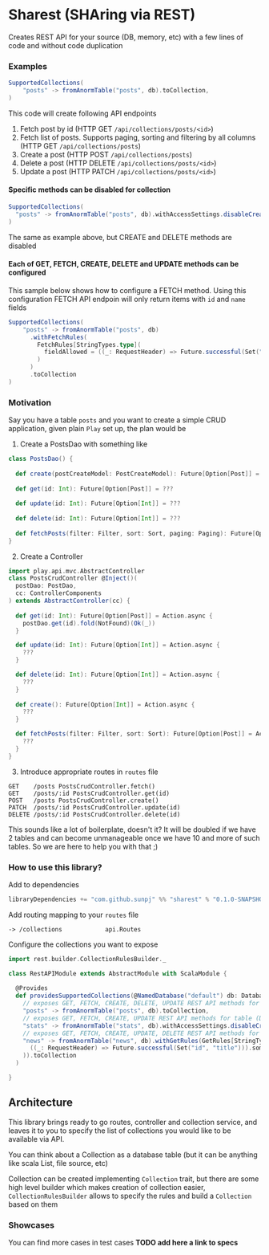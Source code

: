 # Sharest (SHAring via REST)

Creates REST API for your source (DB, memory, etc) with a few lines of code and without code duplication

### Examples

```scala
SupportedCollections(
    "posts" -> fromAnormTable("posts", db).toCollection,
)
```
This code will create following API endpoints    
1. Fetch post by id (HTTP GET `/api/collections/posts/<id>`) 
2. Fetch list of posts. Supports paging, sorting and filtering by all columns (HTTP GET `/api/collections/posts`) 
3. Create a post (HTTP POST `/api/collections/posts`)
4. Delete a post (HTTP DELETE `/api/collections/posts/<id>`)
5. Update a post (HTTP PATCH `/api/collections/posts/<id>`)  

#### Specific methods can be disabled for collection

```scala
SupportedCollections(
  "posts" -> fromAnormTable("posts", db).withAccessSettings.disableCreate().disableDelete().toCollection,
)
```
The same as example above, but CREATE and DELETE methods are disabled

#### Each of GET, FETCH, CREATE, DELETE and UPDATE methods can be configured

This sample below shows how to configure a FETCH method. Using this configuration FETCH API endpoin
will only return items with `id` and `name` fields
```scala
SupportedCollections(
    "posts" -> fromAnormTable("posts", db)
      .withFetchRules(
        FetchRules[StringTypes.type](
          fieldAllowed = ((_: RequestHeader) => Future.successful(Set("id", "name"))).some
        )
      )
      .toCollection
)
```

### Motivation

Say you have a table `posts` and you want to create a simple CRUD application,
given plain `Play` set up, the plan would be
1. Create a PostsDao with something like 
```scala
class PostsDao() {
  
  def create(postCreateModel: PostCreateModel): Future[Option[Post]] = ???
  
  def get(id: Int): Future[Option[Post]] = ???
  
  def update(id: Int): Future[Option[Int]] = ???
  
  def delete(id: Int): Future[Option[Int]] = ???
  
  def fetchPosts(filter: Filter, sort: Sort, paging: Paging): Future[Option[Post]] = ???
}
```

2. Create a Controller 
```scala
import play.api.mvc.AbstractController
class PostsCrudController @Inject()(
  postDao: PostDao,
  cc: ControllerComponents
) extends AbstractController(cc) {
  
  def get(id: Int): Future[Option[Post]] = Action.async {
    postDao.get(id).fold(NotFound)(Ok(_))
  }

  def update(id: Int): Future[Option[Int]] = Action.async {
    ???
  }

  def delete(id: Int): Future[Option[Int]] = Action.async {
    ???
  }
  
  def create(): Future[Option[Int]] = Action.async {
    ???
  }

  def fetchPosts(filter: Filter, sort: Sort): Future[Option[Post]] = Action.async {
    ???
  }
}
```

3. Introduce appropriate routes in `routes` file
```
GET    /posts PostsCrudController.fetch()
GET    /posts/:id PostsCrudController.get(id)
POST   /posts PostsCrudController.create()
PATCH  /posts/:id PostsCrudController.update(id)
DELETE /posts/:id PostsCrudController.delete(id)
```

This sounds like a lot of boilerplate, doesn't it? 
It will be doubled if we have 2 tables and can become unmanageable once we have 
10 and more of such tables. So we are here to help you with that ;)

### How to use this library?
Add to dependencies 
```sbt
libraryDependencies += "com.github.sunpj" %% "sharest" % "0.1.0-SNAPSHOT"
```

Add routing mapping to your `routes` file

```
-> /collections            api.Routes
```

Configure the collections you want to expose

```scala
import rest.builder.CollectionRulesBuilder._

class RestAPIModule extends AbstractModule with ScalaModule {
  
  @Provides
  def providesSupportedCollections(@NamedDatabase("default") db: Database)(implicit ec: ExecutionContext) = SupportedCollections(
    // exposes GET, FETCH, CREATE, DELETE, UPDATE REST API methods for table
    "posts" -> fromAnormTable("posts", db).toCollection,
    // exposes GET, FETCH, CREATE, UPDATE REST API methods for table (DELETE method is disabled)
    "stats" -> fromAnormTable("stats", db).withAccessSettings.disableCreate().disableDelete().toCollection,
    // exposes GET, FETCH, CREATE, UPDATE, DELETE REST API methods for table, while GET method will expose only id and title fields
    "news" -> fromAnormTable("news", db).withGetRules(GetRules[StringTypes.type](
      ((_: RequestHeader) => Future.successful(Set("id", "title"))).some,
    )).toCollection
  )

}
```

## Architecture   

This library brings ready to go routes, controller and collection service, and
leaves it to you to specify the list of collections you would like to be available via API.

You can think about a Collection as a database table (but it can be anything like scala List, file source, etc)

Collection can be created implementing `Collection` trait, but there are some high level builder
which makes creation of collection easier, `CollectionRulesBuilder` allows to specify the rules and build a `Collection` based on them 

### Showcases

You can find more cases in test cases **TODO add here a link to specs**

